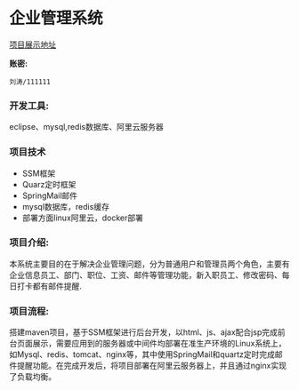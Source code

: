 # 企业管理系统

[项目展示地址](https://ems.iliutao.com)

**账密:**

~~~
刘涛/111111
~~~

### 开发工具:

eclipse、mysql,redis数据库、阿里云服务器

### 项目技术

* SSM框架
* Quarz定时框架
* SpringMail邮件
* mysql数据库，redis缓存
* 部署方面linux阿里云，docker部署

### 项目介绍: 

本系统主要目的在于解决企业管理问题，分为普通用户和管理员两个角色，主要有企业信息员工、部门、职位、工资、邮件等管理功能，新入职员工、修改密码、每日打卡都有邮件提醒.

### 项目流程: 

搭建maven项目，基于SSM框架进行后台开发，以html、js、ajax配合jsp完成前台页面展示，需要应用到的服务器或中间件均部署在准生产环境的Linux系统上，如Mysql、redis、tomcat、nginx等，其中使用SpringMail和quartz定时完成邮件提醒功能。在完成开发后，将项目部署在阿里云服务器上，并且通过nginx实现了负载均衡。